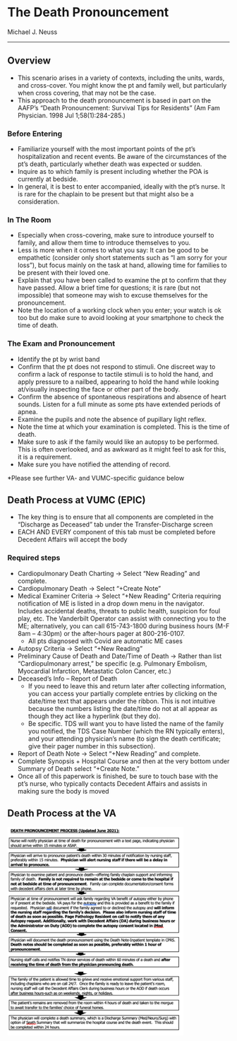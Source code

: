 # The Death Pronouncement

Michael J. Neuss

---
## Overview 
- This scenario arises in a variety of contexts, including the units, wards, and cross-cover. You might know the pt and family well, but particularly when cross covering, that may not be the case.
- This approach to the death pronouncement is based in part on the AAFP’s “Death Pronouncement: Survival Tips for Residents” (Am Fam Physician. 1998 Jul 1;58(1):284-285.)
### Before Entering
-	Familiarize yourself with the most important points of the pt’s hospitalization and recent events. Be aware of the circumstances of the pt’s death, particularly whether death was expected or sudden.
-	Inquire as to which family is present including whether the POA is currently at bedside.
-	In general, it is best to enter accompanied, ideally with the pt’s nurse. It is rare for the chaplain to be present but that might also be a consideration.
### In The Room
-	Especially when cross-covering, make sure to introduce yourself to family, and allow them time to introduce themselves to you.
-	Less is more when it comes to what you say: It can be good to be empathetic (consider only short statements such as “I am sorry for your loss”), but focus mainly on the task at hand, allowing time for families to be present with their loved one.
-	Explain that you have been called to examine the pt to confirm that they have passed. Allow a brief time for questions; it is rare (but not impossible) that someone may wish to excuse themselves for the pronouncement.
-	Note the location of a working clock when you enter; your watch is ok too but do make sure to avoid looking at your smartphone to check the time of death.
### The Exam and Pronouncement 
-	Identify the pt by wrist band
-	Confirm that the pt does not respond to stimuli. One discreet way to confirm a lack of response to tactile stimuli is to hold the hand, and apply pressure to a nailbed, appearing to hold the hand while looking at/visually inspecting the face or other part of the body. 
-	Confirm the absence of spontaneous respirations and absence of heart sounds.  Listen for a full minute as some pts have extended periods of apnea.
-	Examine the pupils and note the absence of pupillary light reflex.
-	Note the time at which your examination is completed. This is the time of death.
-	Make sure to ask if the family would like an autopsy to be performed. This is often overlooked, and as awkward as it might feel to ask for this, it is a requirement.
-	Make sure you have notified the attending of record.

*Please see further VA- and VUMC-specific guidance below

## Death Process at VUMC (EPIC)
-	The key thing is to ensure that all components are completed in the “Discharge as Deceased” tab under the Transfer-Discharge screen
-	EACH AND EVERY component of this tab must be completed before Decedent Affairs will accept the body

### Required steps
-	Cardiopulmonary Death Charting -> Select “New Reading” and complete.
-	Cardiopulmonary Death -> Select “+Create Note”
-	Medical Examiner Criteria -> Select “+New Reading” Criteria requiring notification of ME is listed in a drop down menu in the navigator. Includes accidental deaths, threats to public health, suspicion for foul play, etc. The Vanderbilt Operator can assist with connecting you to the ME; alternatively, you can call 615-743-1800 during business hours (M-F 8am – 4:30pm) or the after-hours pager at 800-216-0107.
    -	All pts diagnosed with Covid are automatic ME cases
-	Autopsy Criteria -> Select “+New Reading”
-	Preliminary Cause of Death and Date/Time of Death -> Rather than list “Cardiopulmonary arrest,” be specific (e.g. Pulmonary Embolism, Myocardial Infarction, Metastatic Colon Cancer, etc.) 
-	Deceased’s Info – Report of Death
    -	If you need to leave this and return later after collecting information, you can access your partially complete entries by clicking on the date/time text that appears under the ribbon. This is not intuitive because the numbers listing the date/time do not at all appear as though they act like a hyperlink (but they do).
    -	Be specific. TDS will want you to have listed the name of the family you notified, the TDS Case Number (which the RN typically enters), and your attending physician’s name (to sign the death certificate; give their pager number in this subsection). 
-	Report of Death Note -> Select “+New Reading” and complete.
-	Complete Synopsis + Hospital Course and then at the very bottom under Summary of Death select “+Create Note.” 
-	Once all of this paperwork is finished, be sure to touch base with the pt’s nurse, who typically contacts Decedent Affairs and assists in making sure the body is moved

## Death Process at the VA

<img src="../images/va-death-flowchart.png" alt="Death Process at VA" width="400">
